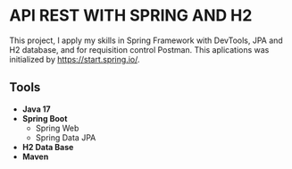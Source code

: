 # API REST WITH SPRING AND H2 

This project, I apply my skills in Spring Framework with DevTools, JPA and H2 database, and for requisition control Postman. This aplications was initialized by https://start.spring.io/.


## Tools

- **Java 17**
- **Spring Boot**
  - Spring Web
  - Spring Data JPA
- **H2 Data Base**
- **Maven**
